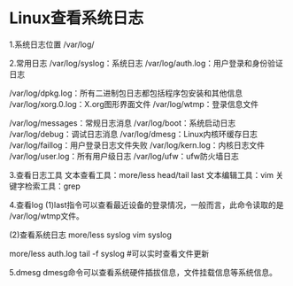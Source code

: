 # Linux查看系统日志
1.系统日志位置
/var/log/

2.常用日志
/var/log/syslog：系统日志
/var/log/auth.log：用户登录和身份验证日志

/var/log/dpkg.log：所有二进制包日志都包括程序包安装和其他信息
/var/log/xorg.0.log：X.org图形界面文件
/var/log/wtmp：登录信息文件

/var/log/messages：常规日志消息
/var/log/boot：系统启动日志
/var/log/debug：调试日志消息
/var/log/dmesg：Linux内核环缓存日志
/var/log/faillog：用户登录日志文件失败
/var/log/kern.log：内核日志文件
/var/log/user.log：所有用户级日志
/var/log/ufw：ufw防火墙日志

3.查看日志工具
文本查看工具：more/less  head/tail  last 
文本编辑工具：vim
关键字检索工具：grep

4.查看log
(1)last指令可以查看最近设备的登录情况，一般而言，此命令读取的是
/var/log/wtmp文件。

(2)查看系统日志
more/less   syslog
vim         syslog

more/less   auth.log
tail -f     syslog    #可以实时查看文件更新

5.dmesg
dmesg命令可以查看系统硬件插拔信息，文件挂载信息等系统信息。






